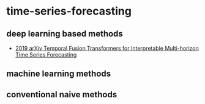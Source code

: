 # time-series-forecasting

## deep learning based methods
* [2019 arXiv Temporal Fusion Transformers for Interpretable Multi-horizon Time Series Forecasting](https://github.com/google-research/google-research/tree/master/tft)


## machine learning methods



## conventional naive methods
